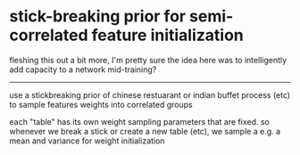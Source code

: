 # stick-breaking prior for semi-correlated feature initialization

fleshing this out a bit more, I'm pretty sure the idea here was to intelligently add capacity to a network mid-training?

---

use a stickbreaking prior of chinese restuarant or indian buffet process (etc) to sample features weights into correlated groups

each "table" has its own weight sampling parameters that are fixed. so whenever we break a stick or create a new table (etc), we sample a 
e.g. a mean and variance for weight initialization

